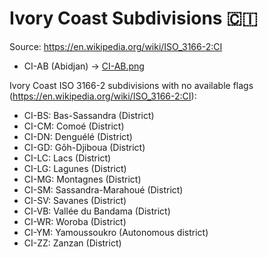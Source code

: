 # Ivory Coast Subdivisions 🇨🇮

Source: https://en.wikipedia.org/wiki/ISO_3166-2:CI

* CI-AB (Abidjan) -> [CI-AB.png](https://github.com/amckenna41/iso3166-flag-icons/blob/main/iso3166-2-icons/CI/CI-AB.png)

Ivory Coast ISO 3166-2 subdivisions with no available flags (https://en.wikipedia.org/wiki/ISO_3166-2:CI):

* CI-BS: Bas-Sassandra (District)
* CI-CM: Comoé (District)
* CI-DN: Denguélé (District)
* CI-GD: Gôh-Djiboua (District)
* CI-LC: Lacs (District)
* CI-LG: Lagunes (District)
* CI-MG: Montagnes (District)
* CI-SM: Sassandra-Marahoué (District)
* CI-SV: Savanes (District)
* CI-VB: Vallée du Bandama (District)
* CI-WR: Woroba (District)
* CI-YM: Yamoussoukro (Autonomous district)
* CI-ZZ: Zanzan (District)